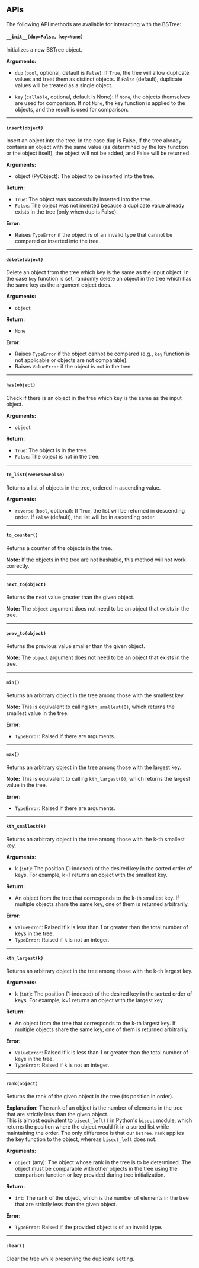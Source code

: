 ## APIs

The following API methods are available for interacting with the BSTree:

#### `__init__(dup=False, key=None)`

Initializes a new BSTree object.  

**Arguments:**

- `dup` (`bool`, optional, default is `False`): If `True`, the tree will allow duplicate values and treat them as distinct objects. If `False` (default), duplicate values will be treated as a single object.

- `key` (`callable`, optional, default is None): If `None`, the objects themselves are used for comparison. If not `None`, the key function is applied to the objects, and the result is used for comparison.

---
#### `insert(object)`

Insert an object into the tree. In the case dup is False, if the tree already contains an object with the same value (as determined by the key function or the object itself), the object will not be added, and False will be returned.

**Arguments:**

- object (PyObject): The object to be inserted into the tree.


**Return:**

- `True`: The object was successfully inserted into the tree.
- `False`: The object was not inserted because a duplicate value already exists in the tree (only when dup is False).

**Error:**

- Raises `TypeError` if the object is of an invalid type that cannot be compared or inserted into the tree.

---
#### `delete(object)`

Delete an object from the tree which key is the same as the input object. In the case `key` function is set, randomly delete an object in the tree which has the same key as the argument object does.  

**Arguments:**

- `object`

**Return:**  

- `None`

**Error:**  

- Raises `TypeError` if the object cannot be compared (e.g., `key` function is not applicable or objects are not comparable).
- Raises `ValueError` if the object is not in the tree.

---
#### `has(object)`

Check if there is an object in the tree which key is the same as the input object.

**Arguments:**

- `object`

**Return:**  

- `True`: The object is in the tree.
- `False`: The object is not in the tree.

---
#### `to_list(reverse=False)`

Returns a list of objects in the tree, ordered in ascending value.

**Arguments:**

- `reverse` (`bool`, optional): If `True`, the list will be returned in descending order. If `False` (default), the list will be in ascending order.

---
#### `to_counter()`

Returns a counter of the objects in the tree.

**Note:** If the objects in the tree are not hashable, this method will not work correctly.

---
#### `next_to(object)`

Returns the next value greater than the given object.

**Note:** The `object` argument does not need to be an object that exists in the tree.

---
#### `prev_to(object)`

Returns the previous value smaller than the given object.

**Note:** The `object` argument does not need to be an object that exists in the tree.

---
#### `min()`

Returns an arbitrary object in the tree among those with the smallest key.

**Note:** This is equivalent to calling `kth_smallest(0)`, which returns the smallest value in the tree.

**Error:**

- `TypeError`: Raised if there are arguments.

---
#### `max()`

Returns an arbitrary object in the tree among those with the largest key.

**Note:** This is equivalent to calling `kth_largest(0)`, which returns the largest value in the tree.

**Error:**

- `TypeError`: Raised if there are arguments.

---
#### `kth_smallest(k)`

Returns an arbitrary object in the tree among those with the k-th smallest key.

**Arguments:**

- k (`int`): The position (1-indexed) of the desired key in the sorted order of keys. For example, k=1 returns an object with the smallest key.

**Return:**

- An object from the tree that corresponds to the k-th smallest key. If multiple objects share the same key, one of them is returned arbitrarily.

**Error:**

- `ValueError`: Raised if k is less than 1 or greater than the total number of keys in the tree.
- `TypeError`: Raised if k is not an integer.

---
#### `kth_largest(k)`

Returns an arbitrary object in the tree among those with the k-th largest key.

**Arguments:**

- k (`int`): The position (1-indexed) of the desired key in the sorted order of keys. For example, k=1 returns an object with the largest key.

**Return:**

- An object from the tree that corresponds to the k-th largest key. If multiple objects share the same key, one of them is returned arbitrarily.

**Error:**

- `ValueError`: Raised if k is less than 1 or greater than the total number of keys in the tree.
- `TypeError`: Raised if k is not an integer.

---
#### `rank(object)`

Returns the rank of the given object in the tree (its position in order).

**Explanation:** The rank of an object is the number of elements in the tree that are strictly less than the given object.  
This is almost equivalent to `bisect_left()` in Python's `bisect` module, which returns the position where the object would fit in a sorted list while maintaining the order. The only difference is that our `bstree.rank` applies the key function to the object, whereas `bisect_left` does not.

**Arguments:**

- `object` (any): The object whose rank in the tree is to be determined. The object must be comparable with other objects in the tree using the comparison function or key provided during tree initialization.

**Return:**

- `int`: The rank of the object, which is the number of elements in the tree that are strictly less than the given object.

**Error:**

- `TypeError`: Raised if the provided object is of an invalid type.

 ---
 #### `clear()`

 Clear the tree while preserving the duplicate setting.
